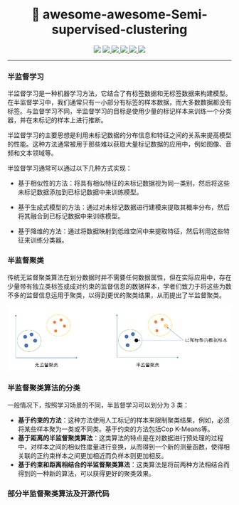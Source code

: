 <h1 align="center"> 🚀 awesome-awesome-Semi-supervised-clustering </h1>

<p align="center">
  <img src="https://awesome.re/badge.svg">
  <a href="https://github.com/Wintersdragon/awesome-awesome-Semi-supervised-clustering">
    <img src="https://img.shields.io/badge/Awesome-AwesomeML-orange">
  </a>

  <a href="https://github.com/Wintersdragon/awesome-awesome-Semi-supervised-clustering/stargazers">
    <img src="https://img.shields.io/github/stars/Wintersdragon/awesome-awesome-Semi-supervised-clustering.svg">
  </a>

  <a href="https://github.com/Wintersdragon/awesome-awesome-Semi-supervised-clustering/network/members">
    <img src="https://img.shields.io/github/forks/Wintersdragon/awesome-awesome-Semi-supervised-clustering.svg">
  </a>

  <a href="https://github.com/Wintersdragon/awesome-awesome-Semi-supervised-clustering/issues">
    <img src="https://img.shields.io/github/issues/Wintersdragon/awesome-awesome-machine-learning">
  </a>

  <a href="https://github.com/Wintersdragon/awesome-awesome-Semi-supervised-clustering/LICENSE">
    <img src="https://img.shields.io/github/license/Wintersdragon/awesome-awesome-machine-learning">
  </a>

---

### 半监督学习

半监督学习是一种机器学习方法，它结合了有标签数据和无标签数据来构建模型。在半监督学习中，我们通常只有一小部分有标签的样本数据，而大多数数据都没有标签。与监督学习不同，半监督学习的目标是使用少量的标记样本来训练一个分类器，并在未标记的样本上进行推断。

半监督学习的主要思想是利用未标记数据的分布信息和特征之间的关系来提高模型的性能。这种方法通常被用于那些难以获取大量标记数据的应用中，例如图像、音频和文本领域等。

半监督学习通常可以通过以下几种方式实现：

- 基于相似性的方法：将具有相似特征的未标记数据视为同一类别，然后将这些未标记数据添加到已标记数据中来训练模型。

- 基于生成式模型的方法：通过对未标记数据进行建模来提取其概率分布，然后将其融合到已标记数据中来训练模型。

- 基于降维的方法：通过将数据映射到低维空间中来提取特征，然后利用这些特征来训练分类器。

### 半监督聚类

传统无监督聚类算法在划分数据时并不需要任何数据属性，但在实际应用中，存在少量带有独立类标签或成对约束的监督信息的数据样本，学者们致力于将这些为数不多的监督信息运用于聚类，以得到更优的聚类结果，从而提出了半监督聚类。

![image](https://github.com/Wintersdragon/awesome-awesome-Semi-supervised-clustering/blob/main/1.png)

### 半监督聚类算法的分类

一般情况下，按照学习场景的不同，半监督学习可以划分为 3 类：

- **基于约束的方法**：这种方法使用人工标记的样本来限制聚类结果，例如，必须将某些样本聚为一类或不同类。基于约束的方法包括Cop K-Means等。
- **基于距离的半监督聚类算法**：这类算法的特点是在对数据进行预处理的过程中，对样本之间的相似性度量进行变换，从而得到一个新的测量函数，使得相关联的正约束样本之间更加相近而负样本则更加相反。
- **基于约束和距离相结合的半监督聚类算法**：这类算法是将前两种方法相结合而得到的一种新的算法，可以获得更好的聚类效果。

### 部分半监督聚类算法及开源代码





